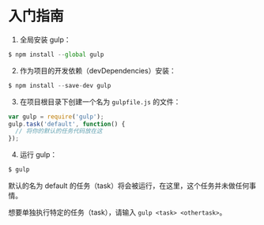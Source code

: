 # 入门指南

1. 全局安装 gulp：
```javascript
$ npm install --global gulp
```
2. 作为项目的开发依赖（devDependencies）安装：
```javascript
$ npm install --save-dev gulp
```
3. 在项目根目录下创建一个名为 `gulpfile.js` 的文件：
```javascript
var gulp = require('gulp');
gulp.task('default', function() {
  // 将你的默认的任务代码放在这
});
```
4. 运行 gulp：
```javascript
$ gulp
```
默认的名为 default 的任务（task）将会被运行，在这里，这个任务并未做任何事情。

想要单独执行特定的任务（task），请输入 `gulp <task> <othertask>`。